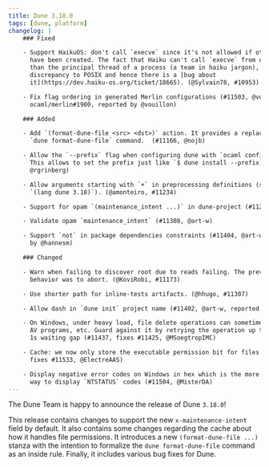 ```yaml
---
title: Dune 3.18.0
tags: [dune, platform]
changelog: |
    ### Fixed

    - Support HaikuOS: don't call `execve` since it's not allowed if other pthreads
      have been created. The fact that Haiku can't call `execve` from other threads
      than the principal thread of a process (a team in haiku jargon), is a
      discrepancy to POSIX and hence there is a [bug about
      it](https://dev.haiku-os.org/ticket/18665). (@Sylvain78, #10953)

    - Fix flag ordering in generated Merlin configurations (#11503, @voodoos, fixes
      ocaml/merlin#1900, reported by @vouillon)

    ### Added

    - Add `(format-dune-file <src> <dst>)` action. It provides a replacement to
      `dune format-dune-file` command.  (#11166, @nojb)

    - Allow the `--prefix` flag when configuring dune with `ocaml configure.ml`.
      This allows to set the prefix just like `$ dune install --prefix`. (#11172,
      @rgrinberg)

    - Allow arguments starting with `+` in preprocessing definitions (starting with
      `(lang dune 3.18)`). (@amonteiro, #11234)

    - Support for opam `(maintenance_intent ...)` in dune-project (#11274, @art-w)

    - Validate opam `maintenance_intent` (#11308, @art-w)

    - Support `not` in package dependencies constraints (#11404, @art-w, reported
      by @hannesm)

    ### Changed

    - Warn when failing to discover root due to reads failing. The previous
      behavior was to abort. (@KoviRobi, #11173)

    - Use shorter path for inline-tests artifacts. (@hhugo, #11307)

    - Allow dash in `dune init` project name (#11402, @art-w, reported by @saroupille)

    - On Windows, under heavy load, file delete operations can sometimes fail due to
      AV programs, etc. Guard against it by retrying the operation up to 30x with a
      1s waiting gap (#11437, fixes #11425, @MSoegtropIMC)

    - Cache: we now only store the executable permission bit for files (#11541,
      fixes #11533, @ElectreAAS)

    - Display negative error codes on Windows in hex which is the more customary
      way to display `NTSTATUS` codes (#11504, @MisterDA)
---
```

The Dune Team is happy to announce the release of Dune `3.18.0`!

This release contains changes to support the new `x-maintenance-intent` field
by default. It also contains some changes regarding the cache about how it
handles file permissions. It introduces a new `(format-dune-file ...)` stanza
with the intention to formalize the `dune format-dune-file` command as an inside
rule. Finally, it includes various bug fixes for Dune.
